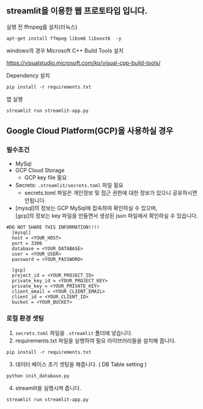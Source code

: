 ## streamlit을 이용한 웹 프로토타입 입니다.

실행 전 ffmpeg를 설치(리눅스)
```
apt-get install ffmpeg libsm6 libxext6  -y
```


windows의 경우 Microsoft C++ Build Tools 설치

https://visualstudio.microsoft.com/ko/visual-cpp-build-tools/


Dependency 설치
```
pip install -r requirements.txt
```

앱 실행
```
streamlit run streamlit-app.py
```


## Google Cloud Platform(GCP)을 사용하실 경우
### 필수조건
- MySql
- GCP Cloud Storage
  - GCP key file 필요
- Secrets: ``` .streamlit/secrets.toml ``` 파일 필요
  - secrets.toml 파일은 개인정보 및 접근 권한에 대한 정보가 있으니 공유하시면 안됩니다.
- [mysql]의 정보는 GCP MySql에 접속하여 확인하실 수 있으며, \
  [gcp]의 정보는 key 파일을 만들면서 생성된 json 파일에서 확인하실 수 있습니다.
```
#DO NOT SHARE THIS INFORMATION!!!!
  [mysql]
  host = <YOUR_HOST>
  port = 3306
  database = <YOUR_DATABASE>
  user = <YOUR_USER>
  password = <YOUR_PASSWORD>

  [gcp]
  project_id = <YOUR_PROJECT_ID>
  private_key_id = <YOUR_PROJECT_KEY>
  private_key = <YOUR_PRIVATE_KEY>
  client_email = <YOUR_CLIENT_EMAIL>
  client_id = <YOUR_CLIENT_ID>
  bucket = <YOUR_BUCKET>
```

### 로컬 환경 셋팅
  1. ```secrets.toml``` 파일을 ```.streamlit``` 폴더에 넣습니다. 
  2. requirements.txt 파일을 실행하여 필요 라이브러리들을 설치해 줍니다. 
  ```
  pip install -r requirements.txt 
  ```
  3. 데이터 베이스 초기 셋팅을 해줍니다. ( DB Table setting ) 
  ``` 
  python init_database.py 
  ```
  4. streamlit을 실행시켜 줍니다. 
  ``` 
  streamlit run streamlit-app.py 
  ```
